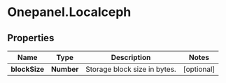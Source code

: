 # Onepanel.Localceph

## Properties
Name | Type | Description | Notes
------------ | ------------- | ------------- | -------------
**blockSize** | **Number** | Storage block size in bytes. | [optional] 


